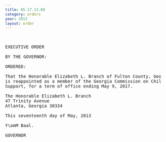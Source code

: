 ```yaml
---
title: 05.17.13.08
category: orders
year: 2013
layout: order
---
```


<pre> 

EXECUTIVE ORDER

BY THE GOVERNOR:

ORDERED:

That the Honorable Elizabeth L. Branch of Fulton County, Georgia,
is reappointed as a member of the Georgia Commission on Child
Support, for a term of office ending May 9, 2017.

The Honorable Elizabeth L. Branch
47 Trinity Avenue
Atlanta, Georgia 30334

This seventeenth day of May, 2013

Y\omM Baal.

GOVERNOR

</pre>
